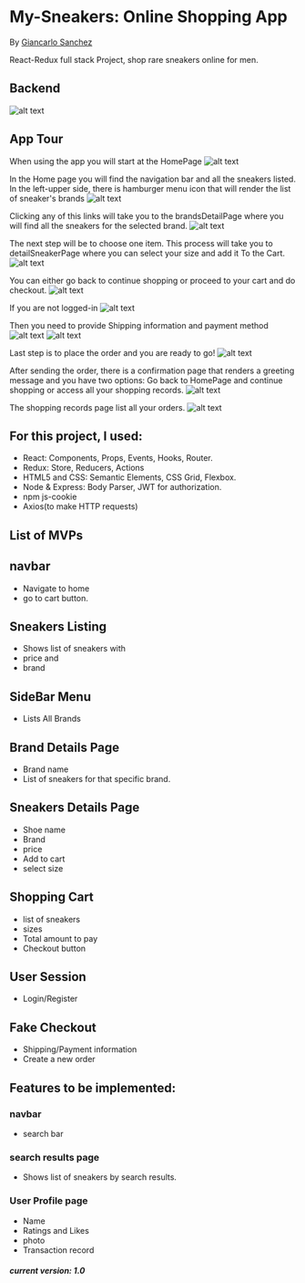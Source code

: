 # My-Sneakers: Online Shopping App
By [Giancarlo Sanchez](https://github.com/giancarlo-sanchez)

React-Redux full stack Project, shop rare sneakers online for men.


## Backend
![alt text](https://github.com/giancarlo-sanchez/images-demo/blob/master/dbrelations.jpg)


## App Tour
 When using the app you will start at the HomePage
![alt text](https://github.com/giancarlo-sanchez/images-demo/blob/master/read1.jpg)




In the Home page you will find the navigation bar and all the sneakers listed.
In the left-upper side, there is hamburger menu icon that will render the list of sneaker's brands
![alt text](https://github.com/giancarlo-sanchez/images-demo/blob/master/read2.jpg)




Clicking any of this links will take you to the brandsDetailPage where you will find all the sneakers for the selected brand.
![alt text](https://github.com/giancarlo-sanchez/images-demo/blob/master/read5.jpg)




The next step will be to choose one item.
This process will take you to detailSneakerPage where you can select your size and add it To the Cart.
![alt text](https://github.com/giancarlo-sanchez/images-demo/blob/master/read12.jpg)




You can either go back to continue shopping or proceed to your cart and do checkout.
![alt text](https://github.com/giancarlo-sanchez/images-demo/blob/master/read4.jpg)




If you are not logged-in
![alt text](https://github.com/giancarlo-sanchez/images-demo/blob/master/read3.jpg)




Then you need to provide Shipping information and payment method
![alt text](https://github.com/giancarlo-sanchez/images-demo/blob/master/read6.jpg)
![alt text](https://github.com/giancarlo-sanchez/images-demo/blob/master/read8.jpg)




Last step is to place the order and you are ready to go!
![alt text](https://github.com/giancarlo-sanchez/images-demo/blob/master/read9.jpg)




After sending the order, there is a confirmation page that renders a greeting message and you have two options: Go back to HomePage and continue shopping or access all your shopping records.
![alt text](https://github.com/giancarlo-sanchez/images-demo/blob/master/read10.jpg)




The shopping records page list all your orders.
![alt text](https://github.com/giancarlo-sanchez/images-demo/blob/master/read11.jpg)




## For this project, I used:
* React: Components, Props, Events, Hooks, Router. 
* Redux: Store, Reducers, Actions
* HTML5 and CSS: Semantic Elements, CSS Grid, Flexbox.
* Node & Express: Body Parser, JWT for authorization.
* npm js-cookie
* Axios(to make HTTP requests)


## List of MVPs

## navbar 
  * Navigate to home 
  * go to cart button.

## Sneakers Listing 
  * Shows list of sneakers with
  * price and
  * brand
  
## SideBar Menu
 * Lists All Brands
 
 
## Brand Details Page
  * Brand name
  * List of sneakers for that specific brand. 
  
  
## Sneakers Details Page
  * Shoe name
  * Brand
  * price
  * Add to cart
  * select size
 
  
## Shopping Cart
  * list of sneakers 
  * sizes 
  * Total amount to pay 
  * Checkout button

## User Session
 * Login/Register
 
## Fake Checkout
 * Shipping/Payment information
 * Create a new order




## Features to be implemented: 
### navbar 
  * search bar
### search results page
* Shows list of sneakers by search results.
### User Profile page
* Name
* Ratings and Likes 
* photo
* Transaction record
  

##### current version: 1.0 
